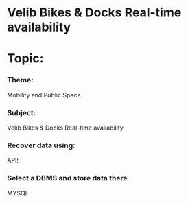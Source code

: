 # Velib Bikes & Docks Real-time availability

<h1>Topic: </h1>


<h3>Theme:</h3>

<p>Mobility and Public Space </p>

<h3>Subject:</h3>

<p>Velib Bikes & Docks Real-time availability</p>
 
<h3>Recover data using:</h3>
<p>API!</p>


 
<h3>Select a DBMS and store data there</h3>
<p>MYSQL</p>
